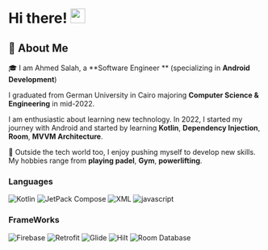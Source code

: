 # Hi there! <img src="https://media.giphy.com/media/hvRJCLFzcasrR4ia7z/giphy.gif" width="29px" height="29px">

## 🚀 About Me

🎓 I am Ahmed Salah, a **Software Engineer ** (specializing in **Android Development**) 

I graduated from German University in Cairo   majoring **Computer Science & Engineering** in mid-2022.

I am enthusiastic about learning new technology. In 2022, I started my journey with Android and started by learning **Kotlin**, **Dependency Injection**, **Room**, **MVVM Architecture**.

🎸 Outside the tech world too, I enjoy pushing myself to develop new skills. My hobbies range from **playing padel**, **Gym**, **powerlifting**.

### Languages

![Kotlin](https://img.shields.io/badge/Kotlin-3178C6?style=for-the-badge&logo=kotlin&logoColor=white)
![JetPack Compose](https://img.shields.io/badge/jetpack%20compose-3776AB?style=for-the-badge&logo=jetpackcompose&logoColor=white)
![XML](https://img.shields.io/badge/xml-3178C6?style=for-the-badge&logo=xml&logoColor=white)
![javascript](https://img.shields.io/badge/JavaScript-323330?style=for-the-badge&logo=javascript&logoColor=F7DF1E)


### FrameWorks

![Firebase](https://img.shields.io/badge/firebase-3776AB?style=for-the-badge&logo=firebase&logoColor=white)
![Retrofit](https://img.shields.io/badge/Retrofit-3776AB?style=for-the-badge&logo=retrofit&logoColor=white)
![Glide](https://img.shields.io/badge/glide-3776AB?style=for-the-badge&logo=glide&logoColor=white)
![Hilt](https://img.shields.io/badge/hilt-3776AB?style=for-the-badge&logo=hilt&logoColor=white)
![Room Database](https://img.shields.io/badge/room%20database-3776AB?style=for-the-badge&logo=room%20database&logoColor=white)
